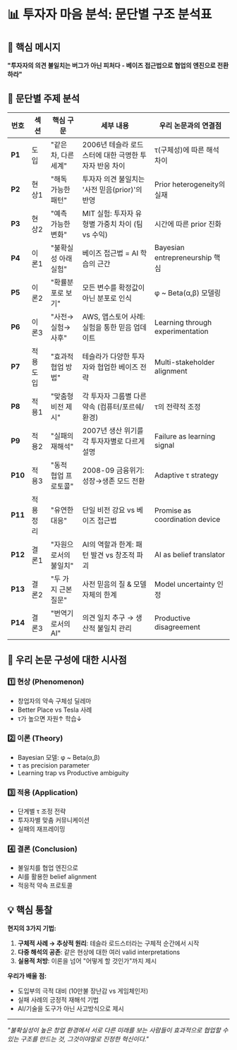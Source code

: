 # 📊 투자자 마음 분석: 문단별 구조 분석표

## 🎯 핵심 메시지
**"투자자의 의견 불일치는 버그가 아닌 피처다 - 베이즈 접근법으로 협업의 엔진으로 전환하라"**

## 📝 문단별 주제 분석

| 번호 | 섹션 | 핵심 구문 | 세부 내용 | 우리 논문과의 연결점 |
|------|------|-----------|-----------|-------------------|
| **P1** | 도입 | "같은 차, 다른 세계" | 2006년 테슬라 로드스터에 대한 극명한 투자자 반응 차이 | τ(구체성)에 따른 해석 차이 |
| **P2** | 현상1 | "해독 가능한 패턴" | 투자자 의견 불일치는 '사전 믿음(prior)'의 반영 | Prior heterogeneity의 실재 |
| **P3** | 현상2 | "예측 가능한 변화" | MIT 실험: 투자자 유형별 가중치 차이 (팀 vs 수익) | 시간에 따른 prior 진화 |
| **P4** | 이론1 | "불확실성 아래 실험" | 베이즈 접근법 = AI 학습의 근간 | Bayesian entrepreneurship 핵심 |
| **P5** | 이론2 | "확률분포로 보기" | 모든 변수를 확정값이 아닌 분포로 인식 | φ ~ Beta(α,β) 모델링 |
| **P6** | 이론3 | "사전→실험→사후" | AWS, 앱스토어 사례: 실험을 통한 믿음 업데이트 | Learning through experimentation |
| **P7** | 적용 도입 | "효과적 협업 방법" | 테슬라가 다양한 투자자와 협업한 베이즈 전략 | Multi-stakeholder alignment |
| **P8** | 적용1 | "맞춤형 비전 제시" | 각 투자자 그룹별 다른 약속 (컴퓨터/포르쉐/환경) | τ의 전략적 조정 |
| **P9** | 적용2 | "실패의 재해석" | 2007년 생산 위기를 각 투자자별로 다르게 설명 | Failure as learning signal |
| **P10** | 적용3 | "동적 협업 프로토콜" | 2008-09 금융위기: 성장→생존 모드 전환 | Adaptive τ strategy |
| **P11** | 적용 정리 | "유연한 대응" | 단일 비전 강요 vs 베이즈 접근법 | Promise as coordination device |
| **P12** | 결론1 | "자원으로서의 불일치" | AI의 역할과 한계: 패턴 발견 vs 창조적 파괴 | AI as belief translator |
| **P13** | 결론2 | "두 가지 근본 질문" | 사전 믿음의 질 & 모델 자체의 한계 | Model uncertainty 인정 |
| **P14** | 결론3 | "번역기로서의 AI" | 의견 일치 추구 → 생산적 불일치 관리 | Productive disagreement |

## 🔗 우리 논문 구성에 대한 시사점

### 1️⃣ **현상 (Phenomenon)**
- 창업자의 약속 구체성 딜레마
- Better Place vs Tesla 사례
- τ가 높으면 자원↑ 학습↓

### 2️⃣ **이론 (Theory)** 
- Bayesian 모델: φ ~ Beta(α,β)
- τ as precision parameter
- Learning trap vs Productive ambiguity

### 3️⃣ **적용 (Application)**
- 단계별 τ 조정 전략
- 투자자별 맞춤 커뮤니케이션
- 실패의 재프레이밍

### 4️⃣ **결론 (Conclusion)**
- 불일치를 협업 엔진으로
- AI를 활용한 belief alignment
- 적응적 약속 프로토콜

## 💡 핵심 통찰

**현지의 3가지 기법:**
1. **구체적 사례 → 추상적 원리**: 테슬라 로드스터라는 구체적 순간에서 시작
2. **다중 해석의 공존**: 같은 현상에 대한 여러 valid interpretations
3. **실용적 처방**: 이론을 넘어 "어떻게 할 것인가"까지 제시

**우리가 배울 점:**
- 도입부의 극적 대비 (10만불 장난감 vs 게임체인저)
- 실패 사례의 긍정적 재해석 기법
- AI/기술을 도구가 아닌 사고방식으로 제시

---
*"불확실성이 높은 창업 환경에서 서로 다른 미래를 보는 사람들이 효과적으로 협업할 수 있는 구조를 만드는 것, 그것이야말로 진정한 혁신이다."*
